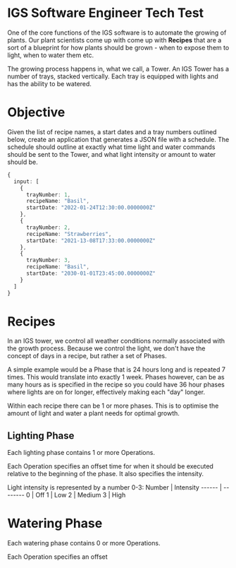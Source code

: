 # IGS Software Engineer Tech Test
One of the core functions of the IGS software is to automate the growing of plants. Our plant scientists come up with come up with **Recipes** that are a sort of a blueprint for how plants should be grown - when to expose them to light, when to water them etc.

The growing process happens in, what we call, a Tower. An IGS Tower has a number of trays, stacked vertically. Each tray is equipped with lights and has the ability to be watered.

# Objective
Given the list of recipe names, a start dates and a tray numbers outlined below, create an application that generates a JSON file with a schedule. The schedule should outline at exactly what time light and water commands should be sent to the Tower, and what light intensity or amount to water should be.

```typescript
{
  input: [
    {
      trayNumber: 1,
      recipeName: "Basil",
      startDate: "2022-01-24T12:30:00.0000000Z"
    },
    {
      trayNumber: 2,
      recipeName: "Strawberries",
      startDate: "2021-13-08T17:33:00.0000000Z"
    },
    {
      trayNumber: 3,
      recipeName: "Basil",
      startDate: "2030-01-01T23:45:00.0000000Z"
    }
  ]
}
```

# Recipes
In an IGS tower, we control all weather conditions normally associated with the growth process. Because we control the light, we don't have the concept of days in a recipe, but rather a set of Phases.

A simple example would be a Phase that is 24 hours long and is repeated 7 times. This would translate into exactly 1 week. Phases however, can be as many hours as is specified in the recipe so you could have 36 hour phases where lights are on for longer, effectively making each "day" longer.

Within each recipe there can be 1 or more phases. This is to optimise the amount of light and water a plant needs for optimal growth.

## Lighting Phase
Each lighting phase contains 1 or more Operations.

Each Operation specifies an offset time for when it should be executed relative to the beginning of the phase. It also specifies the intensity.

Light intensity is represented by a number 0-3:
Number | Intensity
------ | --------
0      | Off
1      | Low
2      | Medium
3      | High

# Watering Phase
Each watering phase contains 0 or more Operations.

Each Operation specifies an offset


